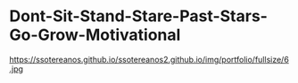 # Dont-Sit-Stand-Stare-Past-Stars-Go-Grow-Motivational
https://ssotereanos.github.io/ssotereanos2.github.io/img/portfolio/fullsize/6.jpg
